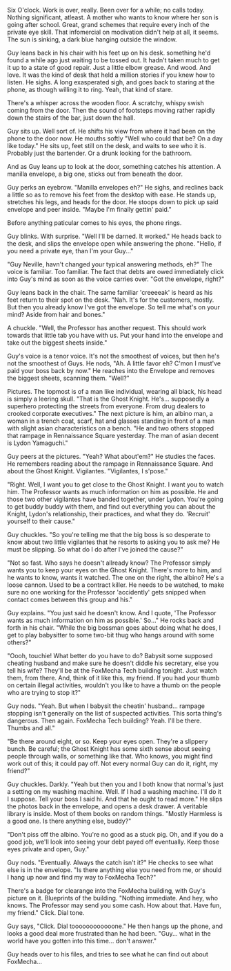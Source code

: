 Six O'clock. Work is over, really. Been over for a while; no calls today. Nothing significant, atleast. A mother who wants to know where her son is going after school. Great, grand schemes that require every inch of the private eye skill. That infomercial on modivation didn't help at all, it seems. The sun is sinking, a dark blue hanging outside the window.

Guy leans back in his chair with his feet up on his desk. something he'd found a while ago just waiting to be tossed out. It hadn't taken much to get it up to a state of good repair. Just a little elbow grease. And wood. And love. It was the kind of desk that held a million stories if you knew how to listen. He sighs. A long exasperated sigh, and goes back to staring at the phone, as though willing it to ring. Yeah, that kind of stare.

There's a whisper across the wooden floor. A scratchy, whispy swish coming from the door. Then the sound of footsteps moving rather rapidly down the stairs of the bar, just down the hall.

Guy sits up. Well sort of. He shifts his view from where it had been on the phone to the door now. He mouths softly "Well who could that be? On a day like today." He sits up, feet still on the desk, and waits to see who it is. Probably just the bartender. Or a drunk looking for the bathroom.

And as Guy leans up to look at the door, something catches his attention. A manilla envelope, a big one, sticks out from beneath the door.

Guy perks an eyebrow. "Manilla envelopes eh?" He sighs, and reclines back a little so as to remove his feet from the desktop with ease. He stands up, stretches his legs, and heads for the door. He stoops down to pick up said envelope and peer inside. "Maybe I'm finally gettin' paid."

Before anything paticular comes to his eyes, the phone rings.

Guy blinks. With surprise. "Well I'll be darned. It worked." He heads back to the desk, and slips the envelope open while answering the phone. "Hello, if you need a private eye, than I'm your Guy..."

"Guy Neville, havn't changed your typical answering methods, eh?" The voice is familiar. Too familiar. The fact that debts are owed immediately click into Guy's mind as soon as the voice carries over. "Got the envelope, right?"

Guy leans back in the chair. The same familiar 'creeeeak' is heard as his feet return to their spot on the desk. "Nah. It's for the customers, mostly. But then you already know I've got the envelope. So tell me what's on your mind? Aside from hair and bones."

A chuckle. "Well, the Professor has another request. This should work towards that little tab you have with us. Put your hand into the envelope and take out the biggest sheets inside."

Guy's voice is a tenor voice. It's not the smoothest of voices, but then he's not the smoothest of Guys. He nods, "Ah. A little favor eh? C'mon I must've paid your boss back by now." He reaches into the Envelope and removes the biggest sheets, scanning them. "Well?"

Pictures. The topmost is of a man like individual, wearing all black, his head is simply a leering skull. "That is the Ghost Knight. He's... supposedly a superhero protecting the streets from everyone. From drug dealers to crooked corporate executives." The next picture is him, an albino man, a woman in a trench coat, scarf, hat and glasses standing in front of a man with slight asian characteristics on a bench. "He and two others stopped that rampage in Rennaissance Square yesterday. The man of asian decent is Lydon Yamaguchi."

Guy peers at the pictures. "Yeah? What about'em?" He studies the faces. He remembers reading about the rampage in Rennaissance Square. And about the Ghost Knight. Vigilantes. "Vigilantes, I s'pose."

"Right. Well, I want you to get close to the Ghost Knight. I want you to watch him. The Professor wants as much information on him as possible. He and those two other vigilantes have banded together, under Lydon. You're going to get buddy buddy with them, and find out everything you can about the Knight, Lydon's relationship, their practices, and what they do. 'Recruit' yourself to their cause."

Guy chuckles. "So you're telling me that the big boss is so desperate to know about two little vigilantes that he resorts to asking you to ask me? He must be slipping. So what do I do after I've joined the cause?"

"Not so fast. Who says he doesn't allready know? The Professor simply wants you to keep your eyes on the Ghost Knight. There's more to him, and he wants to know, wants it watched. The one on the right, the albino? He's a loose cannon. Used to be a contract killer. He needs to be watched, to make sure no one working for the Professor 'accidently' gets snipped when contact comes between this group and his."

Guy explains. "You just said he doesn't know. And I quote, 'The Professor wants as much information on him as possible.' So..." He rocks back and forth in his chair. "While the big bossman goes about doing what he does, I get to play babysitter to some two-bit thug who hangs around with some others?"

"Oooh, touchie! What better do you have to do? Babysit some supposed cheating husband and make sure he doesn't diddle his secretary, else you tell his wife? They'll be at the FoxMecha Tech building tonight. Just watch them, from there. And, think of it like this, my friend. If you had your thumb on certain illegal activities, wouldn't you like to have a thumb on the people who are trying to stop it?"

Guy nods. "Yeah. But when I babysit the cheatin' husband... rampage stopping isn't generally on the list of suspected activities. This sorta thing's dangerous. Then again. FoxMecha Tech building? Yeah. I'll be there. Thumbs and all."

"Be there around eight, or so. Keep your eyes open. They're a slippery bunch. Be careful; the Ghost Knight has some sixth sense about seeing people through walls, or something like that. Who knows, you might find work out of this; it could pay off. Not every normal Guy can do it, right, my friend?"

Guy chuckles. Darkly. "Yeah but then you and I both know that normal's just a setting on my washing machine. Well. If I had a washing machine. I'll do it I suppose. Tell your boss I said hi. And that he ought to read more." He slips the photos back in the envelope, and opens a desk drawer. A veritable library is inside. Most of them books on random things. "Mostly Harmless is a good one. Is there anything else, buddy?"

"Don't piss off the albino. You're no good as a stuck pig. Oh, and if you do a good job, we'll look into seeing your debt payed off eventually. Keep those eyes private and open, Guy."

Guy nods. "Eventually. Always the catch isn't it?" He checks to see what else is in the envelope. "Is there anything else you need from me, or should I hang up now and find my way to FoxMecha Tech?"

There's a badge for clearange into the FoxMecha building, with Guy's picture on it. Blueprints of the building. "Nothing immediate. And hey, who knows. The Professor may send you some cash. How about that. Have fun, my friend." Click. Dial tone.

Guy says, "Click. Dial toooooooooooone." He then hangs up the phone, and looks a good deal more frustrated than he had been. "Guy... what in the world have you gotten into this time... don't answer."

Guy heads over to his files, and tries to see what he can find out about FoxMecha...